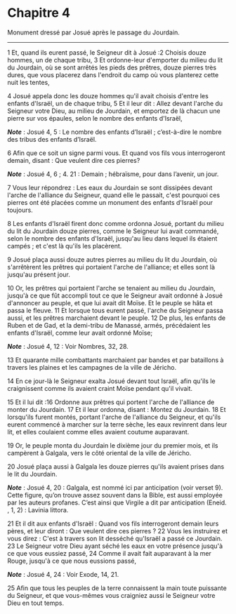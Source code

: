 # Chapitre 4

Monument dressé par Josué après le passage du Jourdain.

***

1 Et, quand ils eurent passé, le Seigneur dit à Josué :2 Choisis douze hommes, un de chaque tribu, 3 Et ordonne-leur d'emporter du milieu du lit du Jourdain, où se sont arrêtés les pieds des prêtres, douze pierres très dures, que vous placerez dans l'endroit du camp où vous planterez cette nuit les tentes,


4 Josué appela donc les douze hommes qu'il avait choisis d'entre les enfants d'Israël, un de chaque tribu, 5 Et il leur dit : Allez devant l'arche du Seigneur votre Dieu, au milieu de Jourdain, et emportez de là chacun une pierre sur vos épaules, selon le nombre des enfants d'Israël,

***Note*** :  Josué 4, 5 : Le nombre des enfants d’Israël ; c’est-à-dire le nombre des tribus des enfants d’Israël.

6 Afin que ce soit un signe parmi vous. Et quand vos fils vous interrogeront demain, disant : Que veulent dire ces pierres?

***Note*** :  Josué 4, 6 ; 4. 21 : Demain ; hébraïsme, pour dans l’avenir, un jour.

7 Vous leur répondrez : Les eaux du Jourdain se sont dissipées devant l'arche de l'alliance du Seigneur, quand elle le passait, c'est pourquoi ces pierres ont été placées comme un monument des enfants d'Israël pour toujours.


8 Les enfants d'Israël firent donc comme ordonna Josué, portant du milieu du lit du Jourdain douze pierres, comme le Seigneur lui avait commandé, selon le nombre des enfants d'Israël, jusqu'au lieu dans lequel ils étaient campés ; et c'est là qu'ils les placèrent.


9 Josué plaça aussi douze autres pierres au milieu du lit du Jourdain, où s'arrêtèrent les prêtres qui portaient l'arche de l'alliance; et elles sont là jusqu'au présent jour.


10 Or, les prêtres qui portaient l'arche se tenaient au milieu du Jourdain, jusqu'à ce que fût accompli tout ce que le Seigneur avait ordonné à Josué d'annoncer au peuple, et que lui avait dit Moïse. Et le peuple se hâta et passa le fleuve. 11 Et lorsque tous eurent passé, l'arche du Seigneur passa aussi, et les prêtres marchaient devant le peuple. 12 De plus, les enfants de Ruben et de Gad, et la demi-tribu de Manassé, armés, précédaient les enfants d'Israël, comme leur avait ordonné Moïse;

***Note*** :  Josué 4, 12 : Voir Nombres, 32, 28.

13 Et quarante mille combattants marchaient par bandes et par bataillons à travers les plaines et les campagnes de la ville de Jéricho.


14 En ce jour-là le Seigneur exalta Josué devant tout Israël, afin qu'ils le craignissent comme ils avaient craint Moïse pendant qu'il vivait.


15 Et il lui dit :16 Ordonne aux prêtres qui portent l'arche de l'alliance de monter du Jourdain. 17 Et il leur ordonna, disant : Montez du Jourdain. 18 Et lorsqu'ils furent montés, portant l'arche de l'alliance du Seigneur, et qu'ils eurent commencé à marcher sur la terre sèche, les eaux revinrent dans leur lit, et elles coulaient comme elles avaient coutume auparavant.


19 Or, le peuple monta du Jourdain le dixième jour du premier mois, et ils campèrent à Galgala, vers le côté oriental de la ville de Jéricho.


20 Josué plaça aussi à Galgala les douze pierres qu'ils avaient prises dans le lit du Jourdain.

***Note*** :  Josué 4, 20 : Galgala, est nommé ici par anticipation (voir verset 9). Cette figure, qu’on trouve assez souvent dans la Bible, est aussi employée par les auteurs profanes. C’est ainsi que Virgile a dit par anticipation (Eneid. , 1, 2) : Lavinia littora.

21 Et il dit aux enfants d'Israël : Quand vos fils interrogeront demain leurs pères, et leur diront : Que veulent dire ces pierres ? 22 Vous les instruirez et vous direz : C'est à travers son lit desséché qu'Israël a passé ce Jourdain. 23 Le Seigneur votre Dieu ayant séché les eaux en votre présence jusqu'à ce que vous eussiez passé, 24 Comme il avait fait auparavant à la mer Rouge, jusqu'à ce que nous eussions passé,

***Note*** :  Josué 4, 24 : Voir Exode, 14, 21.

25 Afin que tous les peuples de la terre connaissent la main toute puissante du Seigneur, et que vous-mêmes vous craigniez aussi le Seigneur votre Dieu en tout temps.

